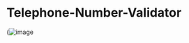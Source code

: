 # Telephone-Number-Validator
(![image](https://github.com/user-attachments/assets/438de601-bb00-4991-8b59-3e184315d4bf)
